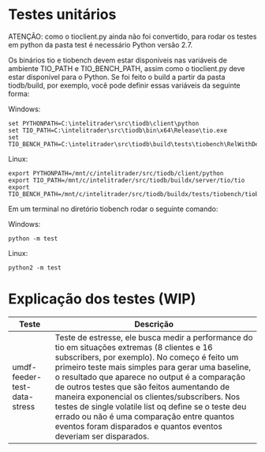 # Testes unitários

ATENÇÃO: como o tioclient.py ainda não foi convertido, para rodar os testes em python da pasta test é necessário Python versão 2.7.

Os binários tio e tiobench devem estar disponíveis nas variáveis de ambiente TIO_PATH e TIO_BENCH_PATH, assim como o tioclient.py deve estar disponível para o Python. Se foi feito o build a partir da pasta tiodb/build, por exemplo, você pode definir essas variáveis da seguinte forma:

Windows:

    set PYTHONPATH=C:\intelitrader\src\tiodb\client\python
    set TIO_PATH=C:\intelitrader\src\tiodb\bin\x64\Release\tio.exe
    set TIO_BENCH_PATH=C:\intelitrader\src\tiodb\build\tests\tiobench\RelWithDebInfo\tiobench.exe

Linux:

    export PYTHONPATH=/mnt/c/intelitrader/src/tiodb/client/python
    export TIO_PATH=/mnt/c/intelitrader/src/tiodb/buildx/server/tio/tio
    export TIO_BENCH_PATH=/mnt/c/intelitrader/src/tiodb/buildx/tests/tiobench/tiobench

Em um terminal no diretório tiobench rodar o seguinte comando:

Windows:

    python -m test

Linux:

    python2 -m test

# Explicação dos testes (WIP)


| Teste | Descrição |
| ------ | ------ |
| umdf-feeder-test-data-stress| Teste de estresse, ele busca medir a performance do tio em situações extremas (8 clientes e 16 subscribers, por exemplo). No começo é feito um primeiro teste mais simples para gerar uma baseline, o resultado que aparece no output é a comparação de outros testes que são feitos aumentando de maneira exponencial os clientes/subscribers. Nos testes de single volatile list oq define se o teste deu errado ou não é uma comparação entre quantos eventos foram disparados e quantos eventos deveriam ser disparados. |

